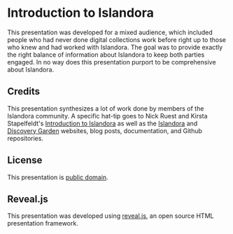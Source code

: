 # Introduction to Islandora

This presentation was developed for a mixed audience, which included people who had never done digital collections work before right up to those who knew and had worked with Islandora. The goal was to provide exactly the right balance of information about Islandora to keep both parties engaged. In no way does this presentation purport to be comprehensive about Islandora.

## Credits

This presentation synthesizes a lot of work done by members of the Islandora community. A specific hat-tip goes to Nick Ruest and Kirsta Stapelfeldt's [Introduction to Islandora](http://yorkspace.library.yorku.ca/xmlui/handle/10315/28006) as well as the [Islandora](http://islandora.ca/) and [Discovery Garden](http://www.discoverygarden.ca/) websites, blog posts, documentation, and Github repositories.

## License

This presentation is [public domain](https://creativecommons.org/publicdomain/zero/1.0/).

## Reveal.js

This presentation was developed using [reveal.js](http://lab.hakim.se/reveal-js/#/), an open source HTML presentation framework.
